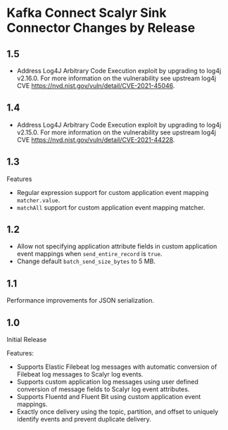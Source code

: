 # Kafka Connect Scalyr Sink Connector Changes by Release

## 1.5

* Address Log4J Arbitrary Code Execution exploit by upgrading to log4j v2.16.0. For more information on the vulnerability
  see upstream log4j CVE https://nvd.nist.gov/vuln/detail/CVE-2021-45046.

## 1.4

* Address Log4J Arbitrary Code Execution exploit by upgrading to log4j v2.15.0. For more information on the vulnerability
  see upstream log4j CVE https://nvd.nist.gov/vuln/detail/CVE-2021-44228.

## 1.3

Features
* Regular expression support for custom application event mapping `matcher.value`.
* `matchAll` support for custom application event mapping matcher.

## 1.2

* Allow not specifying application attribute fields in custom application event mappings when `send_entire_record` is `true`.
* Change default `batch_send_size_bytes` to 5 MB.

## 1.1
Performance improvements for JSON serialization.

## 1.0

Initial Release

Features:
* Supports Elastic Filebeat log messages with automatic conversion of Filebeat log messages to Scalyr log events.
* Supports custom application log messages using user defined conversion of message fields to Scalyr log event attributes.
* Supports Fluentd and Fluent Bit using custom application event mappings.
* Exactly once delivery using the topic, partition, and offset to uniquely identify events and prevent duplicate delivery.
